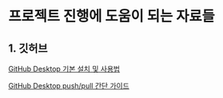 # 프로젝트 진행에 도움이 되는 자료들


## 1. 깃허브 

[GitHub Desktop 기본 설치 및 사용법](https://poppy-leni.tistory.com/entry/GitHub-DeskTop-%EC%84%A4%EC%B9%98-%EB%B0%8F-%EA%B8%B0%EB%B3%B8-%EC%82%AC%EC%9A%A9%EB%B2%95?category=625632)

[GitHub Desktop push/pull 간단 가이드](https://github.com/KU-BIG/project_default_to_clone/blob/master/github_desktop_simple_guide.pdf)
